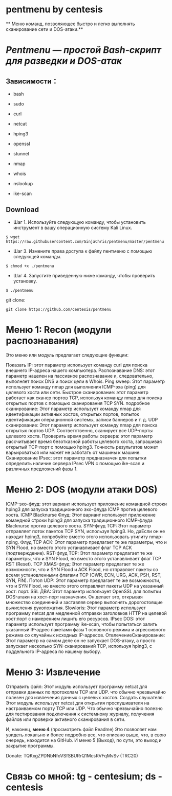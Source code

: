 # pentmenu by centesis

**
Меню команд, позволяющее быстро и легко выполнять сканирование сети и DOS-атаки.**


# _Pentmenu — простой Bash-скрипт для разведки и DOS-атак_

## Зависимости：

* bash

* sudo

* curl

* netcat

* hping3

* openssl

* stunnel

* nmap

* whois

* nslookup

* ike-scan

## Download



- Шаг 1. Используйте следующую команду, чтобы установить инструмент в вашу операционную систему Kali Linux.
```
$ wget https://raw.githubusercontent.com/GinjaChris/pentmenu/master/pentmenu
```

- Шаг 3. Измените права доступа к файлу пентменю с помощью следующей команды.

```
$ chmod +x ./pentmenu
```

- Шаг 4. Запустите приведенную ниже команду, чтобы проверить установку.

```
$ ./pentmenu
```


git clone:

```
git clone https://github.com/centesis/pentmenu
```



# **Меню 1: Recon (модули распознавания)**

Это меню или модуль предлагает следующие функции:

Показать IP: этот параметр использует команду curl для поиска внешнего IP-адреса нашего компьютера.
Распознавание DNS: этот параметр нацелен на пассивное распознавание и, следовательно, выполняет поиск DNS и поиск цели в Whois.
Ping sweep: Этот параметр использует команду nmap для выполнения ICMP-эха (ping) для целевого хоста или сети.
Быстрое сканирование: этот параметр работает как сканер портов TCP, используя команду nmap для поиска открытых портов с помощью сканирования TCP SYN.
подробное сканирование: Этот параметр использует команду nmap для идентификации активных хостов, открытых портов, попыток идентификации операционной системы, записи баннеров и т. д.
UDP сканирование: Этот параметр использует команду nmap для поиска открытых портов UDP. Соответственно, сканирует все UDP-порты целевого хоста.
Проверить время работы сервера: этот параметр рассчитывает время безотказной работы целевого хоста, запрашивая открытый TCP-порт с помощью hping3. Точность результатов может варьироваться или может не работать от машины к машине.
Сканирование IPsec: этот параметр предназначен для попытки определить наличие сервера IPsec VPN с помощью ike-scan и различных предложений фазы 1.

# **Меню 2: DOS (модули атаки DOS)**

ICMP-эхо-флуд: этот вариант использует приложение командной строки hping3 для запуска традиционного эхо-флуда ICMP против целевого хоста.
ICMP Blacknurse Флуд: Этот вариант использует приложение командной строки hping3 для запуска традиционного ICMP-флуда Blacknurse против целевого хоста.
SYN-флуд TCP: Этот параметр отправляет поток пакетов TCP SYN, используя hping3. Но, даЕсли он не находит hping3, попробуйте вместо этого использовать утилиту nmap-nping.
Флуд TCP ACK: Этот параметр предлагает те же параметры, что и SYN Flood, но вместо этого устанавливает флаг TCP ACK (подтверждение).
RST-флуд TCP: Этот параметр предлагает те же параметры, что и SYN Flood, но вместо этого устанавливает флаг TCP RST (Reset).
TCP XMAS-флуд: Этот параметр предлагает те же возможности, что и SYN Flood и ACK Flood, но отправляет пакеты со всеми установленными флагами TCP (CWR, ECN, URG, ACK, PSH, RST, SYN, FIN).
Потоп UDP: Этот параметр предлагает те же возможности, что и SYN Flood, но вместо этого отправляет пакеты UDP на указанный хост: порт.
SSL ДВА: Этот параметр использует OpenSSL для попытки DOS-атаки на хост-порт назначения. Он делает это, открывая множество соединений и заставляя сервер выполнять дорогостоящие вычисления рукопожатия.
Slowloris: Этот параметр использует программу netcat для медленной отправки заголовков HTTP на целевой хост:порт с намерением лишить его ресурсов.
IPsec DOS: этот параметр использует программу ike-scan, чтобы попытаться залить указанный IP-адрес пакетами фазы 1 основного режима и агрессивного режима со случайных исходных IP-адресов.
ОтвлечениеСканирование: Этот параметр на самом деле он не запускает DOS-атаку, а просто запускает несколько SYN-сканирований TCP, используя hping3, с поддельного IP-адреса по нашему выбору.

# **Меню 3: Извлечение**

Отправить файл: Этот модуль использует программу netcat для отправки данных по протоколам TCP или UDP. что обычно чрезвычайно полезен для извлечения данных с целевых хостов.
Создать слушателя: Этот модуль использует netcat для открытия прослушивателя на настраиваемом порту TCP или UDP. Что обычно чрезвычайно полезно для тестирования подключения к системному журналу, получения файлов или проверки активного сканирования в сети.

И, наконец, **меню 4** (просмотреть файл Readme) Это позволяет нам увидеть локально и более подробно все, что описано выше, что, в свою очередь, находится на GitHub. И меню 5 (Выход), по сути, это выход и закрытие программы.

Donate: TQKxgZPDNbNfoVSfSBURrQ1McsRVFqMvSv (TRC20)

# **Связь со мной: tg - centesium; ds - centesis**
